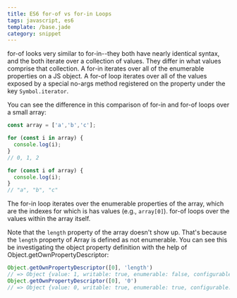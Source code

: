```yaml
---
title: ES6 for-of vs for-in Loops
tags: javascript, es6
template: /base.jade
category: snippet
---
```


for-of looks very similar to for-in--they both have nearly identical syntax, and the both iterate over a collection of values. They differ in what values comprise that collection. A for-in iterates over all of the enumerable properties on a JS object. A for-of loop iterates over all of the values exposed by a special no-args method registered on the property under the key `Symbol.iterator`.

You can see the difference in this comparison of for-in and for-of loops over a small array:

```javascript
const array = ['a','b','c'];

for (const i in array) {
  console.log(i);
}
// 0, 1, 2

for (const i of array) {
  console.log(i);
}
// "a", "b", "c"
```

The for-in loop iterates over the enumerable properties of the array, which are the indexes for which is has values (e.g., `array[0]`). for-of loops over the values within the array itself.

Note that the `length` property of the array doesn't show up. That's because the `length` property of Array is defined as not enumerable. You can see this be investigating the object property definition with the help of Object.getOwnPropertyDescriptor:

```javascript
Object.getOwnPropertyDescriptor([0], 'length')
// => Object {value: 1, writable: true, enumerable: false, configurable: false}
Object.getOwnPropertyDescriptor([0], '0')
// => Object {value: 0, writable: true, enumerable: true, configurable: true}
```
